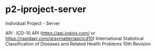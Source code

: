 # p2-iproject-server

Individual Project - Server

API : ICD-10 API (https://api.iodojo.com/ or https://rapidapi.com/graymatter/api/icd10)
International Statistical Classification of Diseases and Related Health Problems 10th Revision

